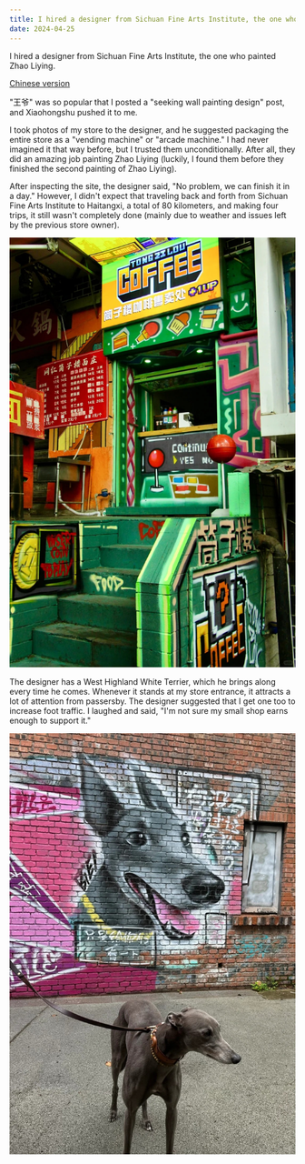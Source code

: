 ```yaml
---
title: I hired a designer from Sichuan Fine Arts Institute, the one who painted Zhao Liying.
date: 2024-04-25
---
```


I hired a designer from Sichuan Fine Arts Institute, the one who painted Zhao Liying.

[Chinese version](https://www.xiaohongshu.com/explore/662a0fdb000000001c008403)

<!--more-->

"王爷" was so popular that I posted a "seeking wall painting design" post, and Xiaohongshu pushed it to me.

I took photos of my store to the designer, and he suggested packaging the entire store as a "vending machine" or "arcade machine." I had never imagined it that way before, but I trusted them unconditionally. After all, they did an amazing job painting Zhao Liying (luckily, I found them before they finished the second painting of Zhao Liying).

After inspecting the site, the designer said, "No problem, we can finish it in a day." However, I didn't expect that traveling back and forth from Sichuan Fine Arts Institute to Haitangxi, a total of 80 kilometers, and making four trips, it still wasn't completely done (mainly due to weather and issues left by the previous store owner).

![shop](./shop.jpg)

The designer has a West Highland White Terrier, which he brings along every time he comes. Whenever it stands at my store entrance, it attracts a lot of attention from passersby. The designer suggested that I get one too to increase foot traffic. I laughed and said, "I'm not sure my small shop earns enough to support it."

![dog](./dog.jpg)
